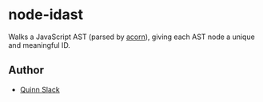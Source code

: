 node-idast
=====================

Walks a JavaScript AST (parsed by [acorn](https://github.com/marijnh/acorn)), giving each AST node a
unique and meaningful ID.


Author
---------------------

* [Quinn Slack](mailto:qslack@qslack.com)
